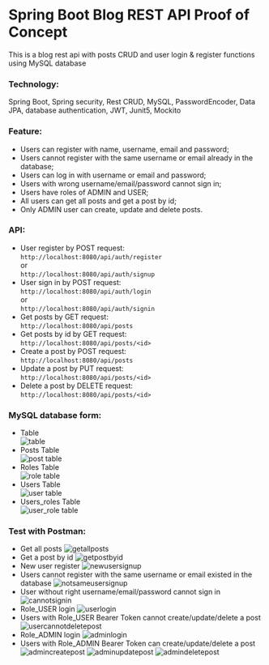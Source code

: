 # Spring Boot Blog REST API Proof of Concept
This is a blog rest api with posts CRUD and user login & register functions using MySQL database

### Technology: 
Spring Boot, Spring security, Rest CRUD, MySQL, PasswordEncoder, Data JPA, database authentication, JWT, Junit5, Mockito 

### Feature:
- Users can register with name, username, email and password;
- Users cannot register with the same username or email already in the database;
- Users can log in with username or email and password;
- Users with wrong username/email/password cannot sign in;
- Users have roles of ADMIN and USER;
- All users can get all posts and get a post by id;
- Only ADMIN user can create, update and delete posts.

### API:
- User register by POST request:  
`http://localhost:8080/api/auth/register`  
or  
`http://localhost:8080/api/auth/signup`  
- User sign in by POST request:  
`http://localhost:8080/api/auth/login`  
or  
`http://localhost:8080/api/auth/signin`  
- Get posts by GET request:  
`http://localhost:8080/api/posts`  
- Get posts by id by GET request:  
`http://localhost:8080/api/posts/<id>`  
- Create a post by POST request:  
`http://localhost:8080/api/posts`  
- Update a post by PUT request:  
`http://localhost:8080/api/posts/<id>`  
- Delete a post by DELETE request:  
`http://localhost:8080/api/posts/<id>`  

### MySQL database form:
- Table  
  ![table](https://github.com/Mengzhe-Madeline-Zhang/Springboot_POC_Project/blob/cd8a5920247e83dc55a2cd440b4a78f32e82e0ec/img/Table.png)
- Posts Table  
  ![post table](https://github.com/Mengzhe-Madeline-Zhang/Springboot_POC_Project/blob/cd8a5920247e83dc55a2cd440b4a78f32e82e0ec/img/posts.png)
- Roles Table  
  ![role table](https://github.com/Mengzhe-Madeline-Zhang/Springboot_POC_Project/blob/cd8a5920247e83dc55a2cd440b4a78f32e82e0ec/img/roles.png)
- Users Table  
  ![user table](https://github.com/Mengzhe-Madeline-Zhang/Springboot_POC_Project/blob/cd8a5920247e83dc55a2cd440b4a78f32e82e0ec/img/users.png)
- Users_roles Table  
  ![user_role table](https://github.com/Mengzhe-Madeline-Zhang/Springboot_POC_Project/blob/cd8a5920247e83dc55a2cd440b4a78f32e82e0ec/img/user_roles.png)
### Test with Postman:
- Get all posts
  ![getallposts](https://github.com/Mengzhe-Madeline-Zhang/Springboot_POC_Project/blob/cd8a5920247e83dc55a2cd440b4a78f32e82e0ec/img/getallposts.png)
- Get a post by id
  ![getpostbyid](https://github.com/Mengzhe-Madeline-Zhang/Springboot_POC_Project/blob/cd8a5920247e83dc55a2cd440b4a78f32e82e0ec/img/getapostbyid.png)
- New user register
  ![newusersignup](https://github.com/Mengzhe-Madeline-Zhang/Springboot_POC_Project/blob/cd8a5920247e83dc55a2cd440b4a78f32e82e0ec/img/register.png)
- Users cannot register with the same username or email existed in the database
  ![notsameusersignup](https://github.com/Mengzhe-Madeline-Zhang/Springboot_POC_Project/blob/cd8a5920247e83dc55a2cd440b4a78f32e82e0ec/img/usercan'tbethesame.png)
- User without right username/email/password cannot sign in
  ![cannotsignin](https://github.com/Mengzhe-Madeline-Zhang/Springboot_POC_Project/blob/dev/img/loginusernamenotfound.png)
- Role_USER login
  ![userlogin](https://github.com/Mengzhe-Madeline-Zhang/Springboot_POC_Project/blob/cd8a5920247e83dc55a2cd440b4a78f32e82e0ec/img/userlogin.png)
- Users with Role_USER Bearer Token cannot create/update/delete a post
  ![usercannotdeletepost](https://github.com/Mengzhe-Madeline-Zhang/Springboot_POC_Project/blob/dev/img/usercannotdelete.png)
- Role_ADMIN login
  ![adminlogin](https://github.com/Mengzhe-Madeline-Zhang/Springboot_POC_Project/blob/cd8a5920247e83dc55a2cd440b4a78f32e82e0ec/img/adminuserlogin.png)
- Users with Role_ADMIN Bearer Token can create/update/delete a post
  ![admincreatepost](https://github.com/Mengzhe-Madeline-Zhang/Springboot_POC_Project/blob/dev/img/admincancreate.png)
  ![adminupdatepost](https://github.com/Mengzhe-Madeline-Zhang/Springboot_POC_Project/blob/cd8a5920247e83dc55a2cd440b4a78f32e82e0ec/img/admincanupdate.png)
  ![admindeletepost](https://github.com/Mengzhe-Madeline-Zhang/Springboot_POC_Project/blob/cd8a5920247e83dc55a2cd440b4a78f32e82e0ec/img/admincandelete.png)

